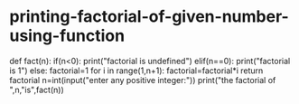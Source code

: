 # printing-factorial-of-given-number-using-function
def fact(n):
    if(n<0):
        print("factorial is undefined")
    elif(n==0):
        print("factorial is 1")
    else:
        factorial=1
        for i in range(1,n+1):
            factorial=factorial*i
        return factorial
n=int(input("enter any positive integer:"))
print("the factorial of ",n,"is",fact(n))
